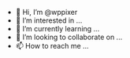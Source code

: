 - 👋 Hi, I’m @wppixer
- 👀 I’m interested in ...
- 🌱 I’m currently learning ...
- 💞️ I’m looking to collaborate on ...
- 📫 How to reach me ...

<!---
wppixer/wppixer is a ✨ special ✨ repository because its `README.md` (this file) appears on your GitHub profile.
You can click the Preview link to take a look at your changes.
--->
